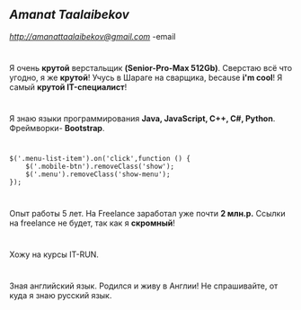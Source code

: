 ## *Amanat Taalaibekov*
*<http://amanattaalaibekov@gmail.com>* -email
 
#

Я очень **крутой** верстальщик **(Senior-Pro-Max 512Gb)**. Сверстаю всё что угодно, я же **крутой**! Учусь в Шараге на сварщика, because **i'm cool**! Я самый **крутой IT-специалист**!

#

Я знаю языки программирования **Java, JavaScript, C++, C#, Python**. Фреймворки- **Bootstrap**.

#
```
$('.menu-list-item').on('click',function () {
    $('.mobile-btn').removeClass('show');
    $('.menu').removeClass('show-menu');
});
``` 
#

Опыт работы 5 лет. На Freelance заработал уже почти **2 млн.р.** Ссылки на freelance не будет, так как я **скромный**!

#
Хожу на курсы IT-RUN.

#

Зная английский язык. Родился и живу в Англии! Не спрашивайте, от куда я знаю русский язык. 

# 